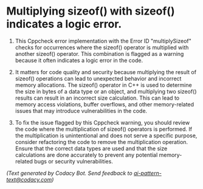 # Multiplying sizeof() with sizeof() indicates a logic error.

1. This Cppcheck error implementation with the Error ID "multiplySizeof" checks for occurrences where the sizeof() operator is multiplied with another sizeof() operator. This combination is flagged as a warning because it often indicates a logic error in the code.

2. It matters for code quality and security because multiplying the result of sizeof() operations can lead to unexpected behavior and incorrect memory allocations. The sizeof() operator in C++ is used to determine the size in bytes of a data type or an object, and multiplying two sizeof() results can result in an incorrect size calculation. This can lead to memory access violations, buffer overflows, and other memory-related issues that may introduce vulnerabilities in the code.

3. To fix the issue flagged by this Cppcheck warning, you should review the code where the multiplication of sizeof() operators is performed. If the multiplication is unintentional and does not serve a specific purpose, consider refactoring the code to remove the multiplication operation. Ensure that the correct data types are used and that the size calculations are done accurately to prevent any potential memory-related bugs or security vulnerabilities.

_(Text generated by Codacy Bot. Send feedback to ai-pattern-text@codacy.com)_
